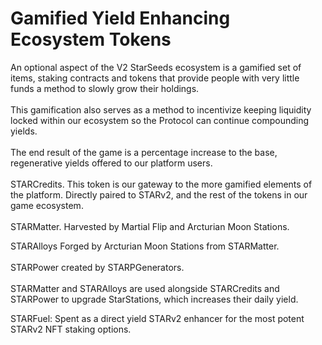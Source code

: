 # Gamified Yield Enhancing Ecosystem Tokens

An optional aspect of the V2 StarSeeds ecosystem is a gamified set of items, staking contracts and tokens that provide people with very little funds a method to slowly grow their holdings. \
\
This gamification also serves as a method to incentivize keeping liquidity locked within our ecosystem so the Protocol can continue compounding yields. \
\
The end result of the game is a percentage increase to the base, regenerative yields offered to our platform users. \
\
STARCredits. This token is our gateway to the more gamified elements of the platform. Directly paired to STARv2, and the rest of the tokens in our game ecosystem.\
\
STARMatter. Harvested by Martial Flip and Arcturian Moon Stations.&#x20;

STARAlloys Forged by Arcturian Moon Stations from STARMatter.\
\
STARPower created by STARPGenerators.\
\
STARMatter and STARAlloys are used alongside STARCredits and STARPower to upgrade StarStations, which increases their daily yield.&#x20;

STARFuel: Spent as a direct yield STARv2 enhancer for the most potent STARv2 NFT staking options.&#x20;
